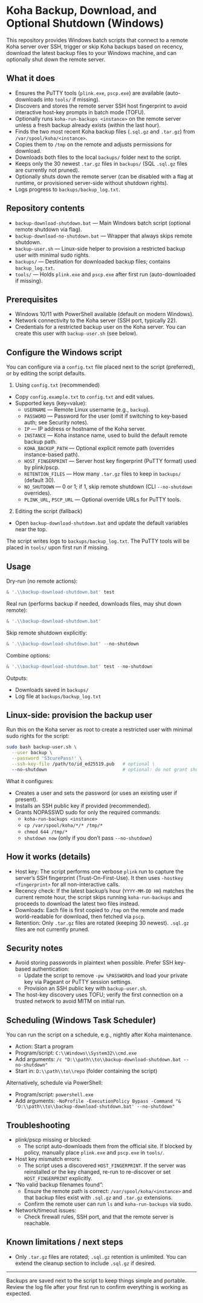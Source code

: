 # Koha Backup, Download, and Optional Shutdown (Windows)

This repository provides Windows batch scripts that connect to a remote Koha server over SSH, trigger or skip Koha backups based on recency, download the latest backup files to your Windows machine, and can optionally shut down the remote server.

## What it does

- Ensures the PuTTY tools (`plink.exe`, `pscp.exe`) are available (auto-downloads into `tools/` if missing).
- Discovers and stores the remote server SSH host fingerprint to avoid interactive host-key prompts in batch mode (TOFU).
- Optionally runs `koha-run-backups <instance>` on the remote server unless a fresh backup already exists (within the last hour).
- Finds the two most recent Koha backup files (`.sql.gz` and `.tar.gz`) from `/var/spool/koha/<instance>`.
- Copies them to `/tmp` on the remote and adjusts permissions for download.
- Downloads both files to the local `backups/` folder next to the script.
- Keeps only the 30 newest `.tar.gz` files in `backups/` (SQL `.sql.gz` files are currently not pruned).
- Optionally shuts down the remote server (can be disabled with a flag at runtime, or provisioned server-side without shutdown rights).
- Logs progress to `backups/backup_log.txt`.

## Repository contents

- `backup-download-shutdown.bat` — Main Windows batch script (optional remote shutdown via flag).
- `backup-download-no-shutdown.bat` — Wrapper that always skips remote shutdown.
- `backup-user.sh` — Linux-side helper to provision a restricted backup user with minimal sudo rights.
- `backups/` — Destination for downloaded backup files; contains `backup_log.txt`.
- `tools/` — Holds `plink.exe` and `pscp.exe` after first run (auto-downloaded if missing).

## Prerequisites

- Windows 10/11 with PowerShell available (default on modern Windows).
- Network connectivity to the Koha server (SSH port, typically 22).
- Credentials for a restricted backup user on the Koha server. You can create this user with `backup-user.sh` (see below).

## Configure the Windows script

You can configure via a `config.txt` file placed next to the script (preferred), or by editing the script defaults.

1) Using `config.txt` (recommended)

- Copy `config.example.txt` to `config.txt` and edit values.
- Supported keys (key=value):
  - `USERNAME` — Remote Linux username (e.g., `backup`).
  - `PASSWORD` — Password for the user (omit if switching to key-based auth; see Security notes).
  - `IP` — IP address or hostname of the Koha server.
  - `INSTANCE` — Koha instance name, used to build the default remote backup path.
  - `KOHA_BACKUP_PATH` — Optional explicit remote path (overrides instance-based path).
  - `HOST_FINGERPRINT` — Server host key fingerprint (PuTTY format) used by plink/pscp.
  - `RETENTION_FILES` — How many `.tar.gz` files to keep in `backups/` (default 30).
  - `NO_SHUTDOWN` — 0 or 1; if 1, skip remote shutdown (CLI `--no-shutdown` overrides).
  - `PLINK_URL`, `PSCP_URL` — Optional override URLs for PuTTY tools.

2) Editing the script (fallback)

- Open `backup-download-shutdown.bat` and update the default variables near the top.

The script writes logs to `backups/backup_log.txt`. The PuTTY tools will be placed in `tools/` upon first run if missing.

## Usage

Dry-run (no remote actions):

```powershell
& '.\\backup-download-shutdown.bat' test
```

Real run (performs backup if needed, downloads files, may shut down remote):

```powershell
& '.\\backup-download-shutdown.bat'
```

Skip remote shutdown explicitly:

```powershell
& '.\\backup-download-shutdown.bat' --no-shutdown
```

Combine options:

```powershell
& '.\\backup-download-shutdown.bat' test --no-shutdown
```

Outputs:

- Downloads saved in `backups/`
- Log file at `backups/backup_log.txt`

## Linux-side: provision the backup user

Run this on the Koha server as root to create a restricted user with minimal sudo rights for the script:

```bash
sudo bash backup-user.sh \
  --user backup \
  --password 'S3curePass!' \
  --ssh-key-file /path/to/id_ed25519.pub   # optional \
  --no-shutdown                            # optional: do not grant shutdown rights
```

What it configures:

- Creates a user and sets the password (or uses an existing user if present).
- Installs an SSH public key if provided (recommended).
- Grants NOPASSWD sudo for only the required commands:
  - `koha-run-backups <instance>`
  - `cp /var/spool/koha/*/* /tmp/*`
  - `chmod 644 /tmp/*`
  - `shutdown now` (only if you don’t pass `--no-shutdown`)

## How it works (details)

- Host key: The script performs one verbose `plink` run to capture the server’s SSH fingerprint (Trust-On-First-Use). It then uses `-hostkey <fingerprint>` for all non-interactive calls.
- Recency check: If the latest backup’s hour (`YYYY-MM-DD HH`) matches the current remote hour, the script skips running `koha-run-backups` and proceeds to download the latest two files instead.
- Downloads: Each file is first copied to `/tmp` on the remote and made world-readable for download, then fetched via `pscp`.
- Retention: Only `.tar.gz` files are rotated (keeping 30 newest). `.sql.gz` files are not currently pruned.

## Security notes

- Avoid storing passwords in plaintext when possible. Prefer SSH key-based authentication:
  - Update the script to remove `-pw %PASSWORD%` and load your private key via Pageant or PuTTY session settings.
  - Provision an SSH public key with `backup-user.sh`.
- The host-key discovery uses TOFU; verify the first connection on a trusted network to avoid MITM on initial run.

## Scheduling (Windows Task Scheduler)

You can run the script on a schedule, e.g., nightly after Koha maintenance.

- Action: Start a program
- Program/script: `C:\\Windows\\System32\\cmd.exe`
- Add arguments: `/c "D:\\path\\to\\backup-download-shutdown.bat --no-shutdown"`
- Start in: `D:\\path\\to\\repo` (folder containing the script)

Alternatively, schedule via PowerShell:

- Program/script: `powershell.exe`
- Add arguments: `-NoProfile -ExecutionPolicy Bypass -Command "& 'D:\\path\\to\\backup-download-shutdown.bat' --no-shutdown"`

## Troubleshooting

- plink/pscp missing or blocked:
  - The script auto-downloads them from the official site. If blocked by policy, manually place `plink.exe` and `pscp.exe` in `tools/`.
- Host key mismatch errors:
  - The script uses a discovered `HOST_FINGERPRINT`. If the server was reinstalled or the key changed, re-run to re-discover or set `HOST_FINGERPRINT` explicitly.
- “No valid backup filenames found”:
  - Ensure the remote path is correct: `/var/spool/koha/<instance>` and that backup files exist with `.sql.gz` and `.tar.gz` extensions.
  - Confirm the remote user can run `ls` and `koha-run-backups` via sudo.
- Network/timeout issues:
  - Check firewall rules, SSH port, and that the remote server is reachable.

## Known limitations / next steps

- Only `.tar.gz` files are rotated; `.sql.gz` retention is unlimited. You can extend the cleanup section to include `.sql.gz` if desired.


---

Backups are saved next to the script to keep things simple and portable. Review the log file after your first run to confirm everything is working as expected.
